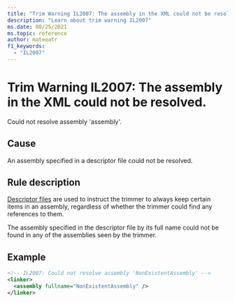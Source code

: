 ```yaml
---
title: "Trim Warning IL2007: The assembly in the XML could not be resolved."
description: "Learn about trim warning IL2007"
ms.date: 08/25/2021
ms.topic: reference
author: mateoatr
f1_keywords:
  - "IL2007"
---
```

# Trim Warning IL2007: The assembly in the XML could not be resolved.

Could not resolve assembly 'assembly'.

## Cause

An assembly specified in a descriptor file could not be resolved.

## Rule description

[Descriptor files](https://github.com/mono/linker/blob/main/docs/data-formats.md) are used to instruct the trimmer to always keep certain items in an assembly, regardless of whether the trimmer could find any references to them.

The assembly specified in the descriptor file by its full name could not be found in any of the assemblies seen by the trimmer.

## Example

```XML
<!-- IL2007: Could not resolve assembly 'NonExistentAssembly' -->
<linker>
  <assembly fullname="NonExistentAssembly" />
</linker>
```
